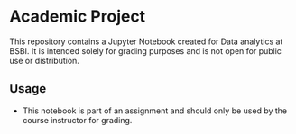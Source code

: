 # Academic Project

This repository contains a Jupyter Notebook created for Data analytics at BSBI. 
It is intended solely for grading purposes and is not open for public use or distribution.

## Usage
- This notebook is part of an assignment and should only be used by the course instructor for grading.
